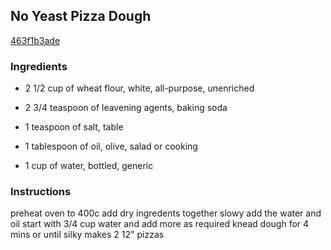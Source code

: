 ## No Yeast Pizza Dough

[463f1b3ade](https://cookpad.com/us/recipes/333293-no-yeast-pizza-dough)

### Ingredients

 - 2 1/2 cup of wheat flour, white, all-purpose, unenriched

 - 2 3/4 teaspoon of leavening agents, baking soda

 - 1 teaspoon of salt, table

 - 1 tablespoon of oil, olive, salad or cooking

 - 1 cup of water, bottled, generic

### Instructions

preheat oven to 400c add dry ingredents together slowy add the water and oil start with 3/4 cup water and add more as required knead dough for 4 mins or until silky makes 2 12" pizzas